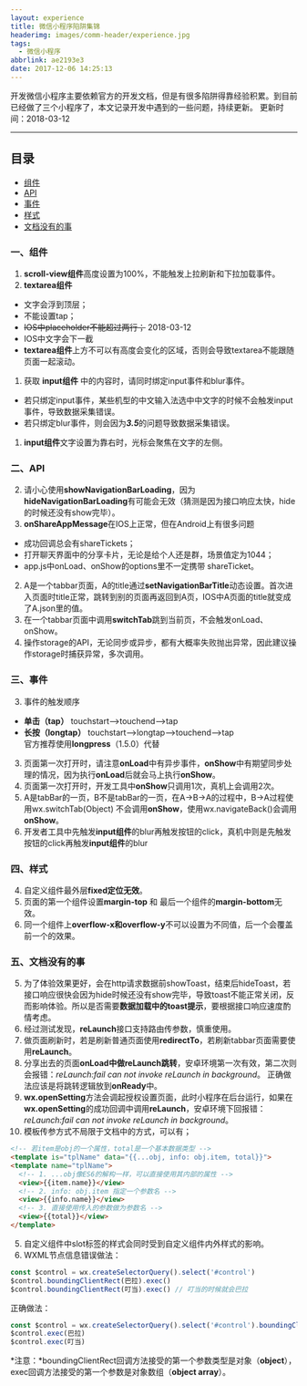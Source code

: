 ```yaml
---
layout: experience
title: 微信小程序陷阱集锦
headerimg: images/comm-header/experience.jpg
tags:
  - 微信小程序
abbrlink: ae2193e3
date: 2017-12-06 14:25:13
---
```

开发微信小程序主要依赖官方的开发文档，但是有很多陷阱得靠经验积累。到目前已经做了三个小程序了，本文记录开发中遇到的一些问题，持续更新。
更新时间：2018-03-12
<!-- more -->
* * *
## 目录
- [组件](#一、组件)
- [API](#二、API)
- [事件](#三、事件)
- [样式](#四、样式)
- [文档没有的事](#五、文档没有的事)

### 一、组件
1. **scroll-view组件**高度设置为100%，不能触发上拉刷新和下拉加载事件。
1. **textarea组件**
  - 文字会浮到顶层；
  - 不能设置tap；
  - ~~IOS中placeholder不能超过两行；~~ 2018-03-12
  - IOS中文字会下一截
  - **textarea组件**上方不可以有高度会变化的区域，否则会导致textarea不能跟随页面一起滚动。

1. 获取 **input组件** 中的内容时，请同时绑定input事件和blur事件。
  - 若只绑定input事件，某些机型的中文输入法选中中文字的时候不会触发input事件，导致数据采集错误。
  - 若只绑定blur事件，则会因为***3.5***的问题导致数据采集错误。

1. **input组件**文字设置为靠右时，光标会聚焦在文字的左侧。

### 二、API
2. 请小心使用**showNavigationBarLoading**，因为**hideNavigationBarLoading**有可能会无效（猜测是因为接口响应太快，hide的时候还没有show完毕）。
2. **onShareAppMessage**在IOS上正常，但在Android上有很多问题
  - 成功回调总会有shareTickets；
  - 打开聊天界面中的分享卡片，无论是给个人还是群，场景值定为1044；
  - app.js中onLoad、onShow的options里不一定携带 shareTicket。

2. A是一个tabbar页面，A的title通过**setNavigationBarTitle**动态设置。首次进入页面时title正常，跳转到别的页面再返回到A页，IOS中A页面的title就变成了A.json里的值。
2. 在一个tabbar页面中调用**switchTab**跳到当前页，不会触发onLoad、onShow。
2. 操作storage的API，无论同步或异步，都有大概率失败抛出异常，因此建议操作storage时捕获异常，多次调用。

### 三、事件
3. 事件的触发顺序
  - **单击（tap）** touchstart-->touchend-->tap
  - **长按（longtap）** touchstart-->longtap-->touchend-->tap  
    官方推荐使用**longpress**（1.5.0）代替

3. 页面第一次打开时，请注意**onLoad**中有异步事件，**onShow**中有期望同步处理的情况，因为执行**onLoad**后就会马上执行**onShow**。
3. 页面第一次打开时，开发工具中**onShow**只调用1次，真机上会调用2次。
3. A是tabBar的一页，B不是tabBar的一页，在A->B->A的过程中，B->A过程使用wx.switchTab(Object) 不会调用**onShow**，使用wx.navigateBack()会调用**onShow**。
3. 开发者工具中先触发**input组件**的blur再触发按钮的click，真机中则是先触发按钮的click再触发**input组件**的blur

### 四、样式
4. 自定义组件最外层**fixed定位无效**。
4. 页面的第一个组件设置**margin-top** 和 最后一个组件的**margin-bottom**无效。
4. 同一个组件上**overflow-x和overflow-y**不可以设置为不同值，后一个会覆盖前一个的效果。

### 五、文档没有的事
5. 为了体验效果更好，会在http请求数据前showToast，结束后hideToast，若接口响应很快会因为hide时候还没有show完毕，导致toast不能正常关闭，反而影响体验。所以是否需要**数据加载中的toast提示**，要根据接口响应速度酌情考虑。
5. 经过测试发现，**reLaunch**接口支持路由传参数，慎重使用。
5. 做页面刷新时，若是刷新普通页面使用**redirectTo**，若刷新tabbar页面需要使用**reLaunch**。
5. 分享出去的页面**onLoad中做reLaunch跳转**，安卓环境第一次有效，第二次则会报错：*reLaunch:fail can not invoke reLaunch in background*。 正确做法应该是将跳转逻辑放到**onReady**中。
5. **wx.openSetting**方法会调起授权设置页面，此时小程序在后台运行，如果在**wx.openSetting**的成功回调中调用**reLaunch**，安卓环境下回报错：*reLaunch:fail can not invoke reLaunch in background*。
5. 模板传参方式不局限于文档中的方式，可以有；
```html
<!-- 若item是obj的一个属性，total是一个基本数据类型 -->
<template is="tplName" data="{{...obj, info: obj.item, total}}">
<template name="tplName">
  <!-- 1. ...obj像ES6的解构一样，可以直接使用其内部的属性 -->
  <view>{{item.name}}</view>
  <!-- 2. info: obj.item 指定一个参数名 -->
  <view>{{info.name}}</view>
  <!-- 3. 直接使用传入的参数做为参数名 -->
  <view>{{total}}</view>
</template>
```
5. 自定义组件中slot标签的样式会同时受到自定义组件内外样式的影响。
5. WXML节点信息错误做法：
```javascript
const $control = wx.createSelectorQuery().select('#control')
$control.boundingClientRect(巴拉).exec()  
$control.boundingClientRect(叮当).exec() // 叮当的时候就会巴拉
```
  正确做法：
```javascript
const $control = wx.createSelectorQuery().select('#control').boundingClientRect()
$control.exec(巴拉)   
$control.exec(叮当)
```
  *注意：*boundingClientRect回调方法接受的第一个参数类型是对象（**object**），exec回调方法接受的第一个参数是对象数组（**object array**）。
